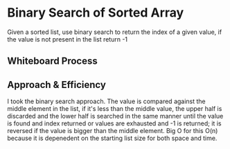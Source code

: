 # Binary Search of Sorted Array
<!-- Description of the challenge -->
Given a sorted list, use binary search to return the index of a given value, if the value is not present in the list return -1

## Whiteboard Process
<!-- Embedded whiteboard image -->

## Approach & Efficiency
<!-- What approach did you take? Discuss Why. What is the Big O space/time for this approach? -->
I took the binary search approach.  The value is compared against the middle element in the list, if it's less than the middle value, the upper half is discarded and the lower half is searched in the same manner until the value is found and index returned or values are exhausted and -1 is returned; it is reversed if the value is bigger than the middle element.  Big O for this O(n) because it is depenedent on the starting list size for both space and time.
